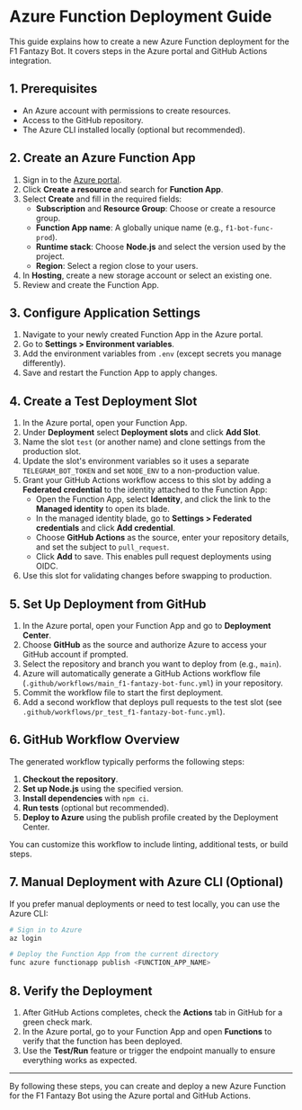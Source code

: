 # Azure Function Deployment Guide

This guide explains how to create a new Azure Function deployment for the F1 Fantazy Bot. It covers steps in the Azure portal and GitHub Actions integration.

## 1. Prerequisites

- An Azure account with permissions to create resources.
- Access to the GitHub repository.
- The Azure CLI installed locally (optional but recommended).

## 2. Create an Azure Function App

1. Sign in to the [Azure portal](https://portal.azure.com/).
2. Click **Create a resource** and search for **Function App**.
3. Select **Create** and fill in the required fields:
   - **Subscription** and **Resource Group**: Choose or create a resource group.
   - **Function App name**: A globally unique name (e.g., `f1-bot-func-prod`).
   - **Runtime stack**: Choose **Node.js** and select the version used by the project.
   - **Region**: Select a region close to your users.
4. In **Hosting**, create a new storage account or select an existing one.
5. Review and create the Function App.

## 3. Configure Application Settings

1. Navigate to your newly created Function App in the Azure portal.
2. Go to **Settings > Environment variables**.
3. Add the environment variables from `.env` (except secrets you manage differently).
4. Save and restart the Function App to apply changes.

## 4. Create a Test Deployment Slot

1. In the Azure portal, open your Function App.
2. Under **Deployment** select **Deployment slots** and click **Add Slot**.
3. Name the slot `test` (or another name) and clone settings from the production slot.
4. Update the slot's environment variables so it uses a separate `TELEGRAM_BOT_TOKEN` and set `NODE_ENV` to a non-production value.
5. Grant your GitHub Actions workflow access to this slot by adding a **Federated credential** to the identity attached to the Function App:
   - Open the Function App, select **Identity**, and click the link to the **Managed identity** to open its blade.
   - In the managed identity blade, go to **Settings > Federated credentials** and click **Add credential**.
   - Choose **GitHub Actions** as the source, enter your repository details, and set the subject to `pull_request`.
   - Click **Add** to save. This enables pull request deployments using OIDC.
6. Use this slot for validating changes before swapping to production.

## 5. Set Up Deployment from GitHub

1. In the Azure portal, open your Function App and go to **Deployment Center**.
2. Choose **GitHub** as the source and authorize Azure to access your GitHub account if prompted.
3. Select the repository and branch you want to deploy from (e.g., `main`).
4. Azure will automatically generate a GitHub Actions workflow file (`.github/workflows/main_f1-fantazy-bot-func.yml`) in your repository.
5. Commit the workflow file to start the first deployment.
6. Add a second workflow that deploys pull requests to the test slot (see `.github/workflows/pr_test_f1-fantazy-bot-func.yml`).

## 6. GitHub Workflow Overview

The generated workflow typically performs the following steps:

1. **Checkout the repository**.
2. **Set up Node.js** using the specified version.
3. **Install dependencies** with `npm ci`.
4. **Run tests** (optional but recommended).
5. **Deploy to Azure** using the publish profile created by the Deployment Center.

You can customize this workflow to include linting, additional tests, or build steps.

## 7. Manual Deployment with Azure CLI (Optional)

If you prefer manual deployments or need to test locally, you can use the Azure CLI:

```bash
# Sign in to Azure
az login

# Deploy the Function App from the current directory
func azure functionapp publish <FUNCTION_APP_NAME>
```

## 8. Verify the Deployment

1. After GitHub Actions completes, check the **Actions** tab in GitHub for a green check mark.
2. In the Azure portal, go to your Function App and open **Functions** to verify that the function has been deployed.
3. Use the **Test/Run** feature or trigger the endpoint manually to ensure everything works as expected.

---

By following these steps, you can create and deploy a new Azure Function for the F1 Fantazy Bot using the Azure portal and GitHub Actions.


